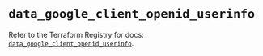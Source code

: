 # `data_google_client_openid_userinfo`

Refer to the Terraform Registry for docs: [`data_google_client_openid_userinfo`](https://registry.terraform.io/providers/drfaust92/google/4.16.4/docs/data-sources/client_openid_userinfo).
